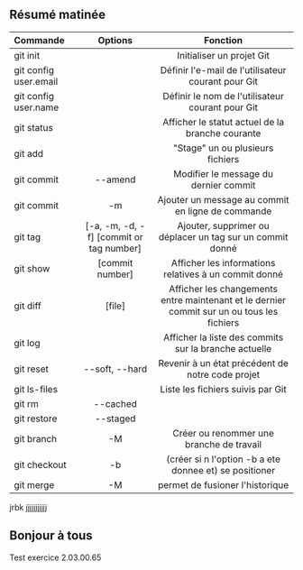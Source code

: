 ## Résumé matinée



| Commande | Options | Fonction |
| :------ | :-----: | :------: |
| git init || Initialiser un projet Git |
| git config user.email || Définir l'e-mail de l'utilisateur courant pour Git |
| git config user.name | | Définir le nom de l'utilisateur courant pour Git|
| git status | | Afficher le statut actuel de la branche courante |
| git add | | "Stage" un ou plusieurs fichiers |
| git commit | --amend | Modifier le message du dernier commit |
| git commit | -m | Ajouter un message au commit en ligne de commande |
| git tag | [-a, -m, -d, -f] [commit or tag number] | Ajouter, supprimer ou déplacer un tag sur un commit donné |
| git show | [commit number] | Afficher les informations relatives à un commit donné |
| git diff | [file] | Afficher les changements entre maintenant et le dernier commit sur un ou tous les fichiers |
| git log | | Afficher la liste des commits sur la branche actuelle |
| git reset | --soft, --hard | Revenir à un état précédent de notre code projet |
| git ls-files | | Liste les fichiers suivis par Git |
| git rm | --cached | | Retirer un ou plusieurs fichiers de l'historique de suivi de Git |
| git restore | --staged | | Unstage un ou plusieurs fichiers |
| git branch | -M | Créer ou renommer une branche de travail |
| git checkout | -b | (créer si n l'option -b a ete donnee et) se positioner 
| git merge | -M | permet de fusioner l'historique  |

jrbk
jjjjjjjjjjj

## Bonjour à tous 

Test exercice 2.03.00.65
